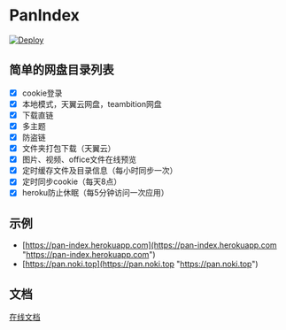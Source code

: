 # PanIndex
[![Deploy](https://www.herokucdn.com/deploy/button.png)](https://heroku.com/deploy?template=https://github.com/libsgh/PanIndex)

## 简单的网盘目录列表
- [x] cookie登录
- [x] 本地模式，天翼云网盘，teambition网盘
- [x] 下载直链
- [x] 多主题
- [x] 防盗链
- [x] 文件夹打包下载（天翼云）
- [x] 图片、视频、office文件在线预览
- [x] 定时缓存文件及目录信息（每小时同步一次）
- [x] 定时同步cookie（每天8点）
- [x] heroku防止休眠（每5分钟访问一次应用）

## 示例
- [https://pan-index.herokuapp.com](https://pan-index.herokuapp.com "https://pan-index.herokuapp.com")
- [https://pan.noki.top](https://pan.noki.top "https://pan.noki.top")

## 文档
[在线文档](https://libsgh.github.io/PanIndex/)